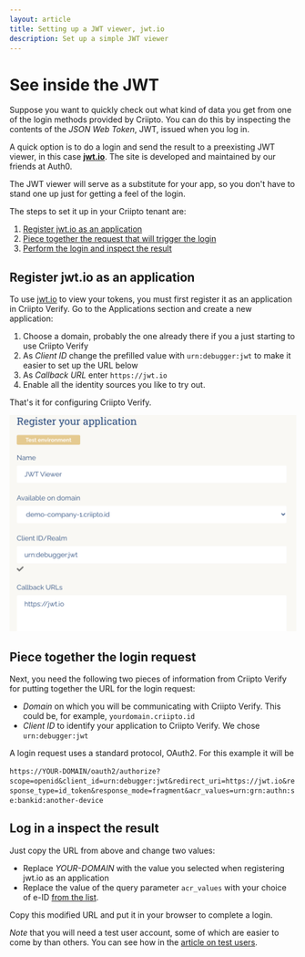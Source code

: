 ```yaml
---
layout: article
title: Setting up a JWT viewer, jwt.io
description: Set up a simple JWT viewer
---
```


# See inside the JWT

Suppose you want to quickly check out what kind of data you get from one of the login methods provided by Criipto. 
You can do this by inspecting the contents of the _JSON Web Token_, JWT, issued when you log in.

A quick option is to do a login and send the result to a preexisting JWT viewer, in this case **[jwt.io](https://jwt.io)**.  The site is developed and maintained by our friends at Auth0.

The JWT viewer will serve as a substitute for your app, so you don't have to stand one up just for getting a feel of the login.

The steps to set it up in your Criipto tenant are:

1. [Register jwt.io as an application](#register)
2. [Piece together the request that will trigger the login](#url)
3. [Perform the login and inspect the result](#login)

<a name="register"></a>

## Register jwt.io as an application

To use [jwt.io](https://jwt.io) to view your tokens, you must first register it as an application in Criipto Verify.  Go to the Applications section and create a new application:
1. Choose a domain, probably the one already there if you a just starting to use Criipto Verify
1. As _Client ID_ change the prefilled value with `urn:debugger:jwt` to make it easier to set up the URL below
2. As _Callback URL_ enter `https://jwt.io`
3. Enable all the identity sources you like to try out.

That's it for configuring Criipto Verify.


![Register App](/images/register-jwt-io.png)


<a name="url"></a>

## Piece together the login request 

Next, you need the following two pieces of information from Criipto Verify for  putting together the URL for the login request:

- _Domain_ on which you will be communicating with Criipto Verify. This could be, for example, `yourdomain.criipto.id`
- _Client ID_ to identify your application to Criipto Verify. We chose `urn:debugger:jwt`

A login request uses a standard protocol, OAuth2. For this example it will be 

`https://YOUR-DOMAIN/oauth2/authorize?scope=openid&client_id=urn:debugger:jwt&redirect_uri=https://jwt.io&response_type=id_token&response_mode=fragment&acr_values=urn:grn:authn:se:bankid:another-device`


<a name="login"></a>

## Log in a inspect the result

Just copy the URL from above and change two values:

- Replace _YOUR-DOMAIN_ with the value you selected when registering jwt.io as an application
- Replace the value of the query parameter `acr_values` with your choice of e-ID [from the list](/how-to/acr-values/). 

Copy this modified URL and put it in your browser to complete a login.

_Note_ that you will need a test user account, some of which are easier to come by than others. You can see how in the [article on test users](/how-to/test-users/).







